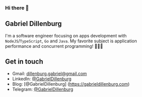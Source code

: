 ### Hi there 👋

## Gabriel Dillenburg

I'm a software engineer focusing on apps development with `NodeJS`/`TypeScript`, `Go` and `Java`.
My favorite subject is application performance and concurrent programming! 🧑🏻‍💻

## Get in touch
- Gmail: dillenburg.gabriel@gmail.com
- LinkedIn: [@GabrielDillenburg](https://br.linkedin.com/in/gabriel-dillenburg-martins-aa46a4158)
- Blog: [@GabrielDillenburg] (https://gabrieldillenburg.com)
- Telegram: [@GabrielDillenburg](https://t.me/GabrielDillenburg) 
